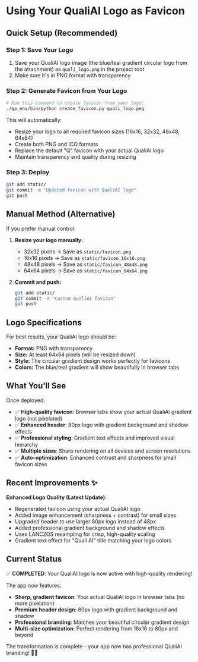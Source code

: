 # Using Your QualiAI Logo as Favicon

## Quick Setup (Recommended)

### Step 1: Save Your Logo
1. Save your QualiAI logo image (the blue/teal gradient circular logo from the attachment) as `quali_logo.png` in the project root
2. Make sure it's in PNG format with transparency

### Step 2: Generate Favicon from Your Logo
```bash
# Run this command to create favicon from your logo:
./qa_env/bin/python create_favicon.py quali_logo.png
```

This will automatically:
- Resize your logo to all required favicon sizes (16x16, 32x32, 48x48, 64x64)
- Create both PNG and ICO formats
- Replace the default "Q" favicon with your actual QualiAI logo
- Maintain transparency and quality during resizing

### Step 3: Deploy
```bash
git add static/
git commit -m "Updated favicon with QualiAI logo"
git push
```

## Manual Method (Alternative)

If you prefer manual control:

1. **Resize your logo manually:**
   - 32x32 pixels → Save as `static/favicon.png`
   - 16x16 pixels → Save as `static/favicon_16x16.png` 
   - 48x48 pixels → Save as `static/favicon_48x48.png`
   - 64x64 pixels → Save as `static/favicon_64x64.png`

2. **Commit and push:**
   ```bash
   git add static/
   git commit -m "Custom QualiAI favicon"
   git push
   ```

## Logo Specifications

For best results, your QualiAI logo should be:
- **Format:** PNG with transparency
- **Size:** At least 64x64 pixels (will be resized down)
- **Style:** The circular gradient design works perfectly for favicons
- **Colors:** The blue/teal gradient will show beautifully in browser tabs

## What You'll See

Once deployed:
- ✅ **High-quality favicon**: Browser tabs show your actual QualiAI gradient logo (not pixelated)
- ✅ **Enhanced header**: 80px logo with gradient background and shadow effects  
- ✅ **Professional styling**: Gradient text effects and improved visual hierarchy
- ✅ **Multiple sizes**: Sharp rendering on all devices and screen resolutions
- ✅ **Auto-optimization**: Enhanced contrast and sharpness for small favicon sizes

## Recent Improvements ✨

**Enhanced Logo Quality (Latest Update)**:
- Regenerated favicon using your actual QualiAI logo
- Added image enhancement (sharpness + contrast) for small sizes
- Upgraded header to use larger 80px logo instead of 48px
- Added professional gradient background and shadow effects
- Uses LANCZOS resampling for crisp, high-quality scaling
- Gradient text effect for "Quali AI" title matching your logo colors

## Current Status

✅ **COMPLETED**: Your QualiAI logo is now active with high-quality rendering!

The app now features:
- **Sharp, gradient favicon**: Your actual QualiAI logo in browser tabs (no more pixelation)
- **Premium header design**: 80px logo with gradient background and shadow
- **Professional branding**: Matches your beautiful circular gradient design
- **Multi-size optimization**: Perfect rendering from 16x16 to 80px and beyond

The transformation is complete - your app now has professional QualiAI branding! 🎨✨
